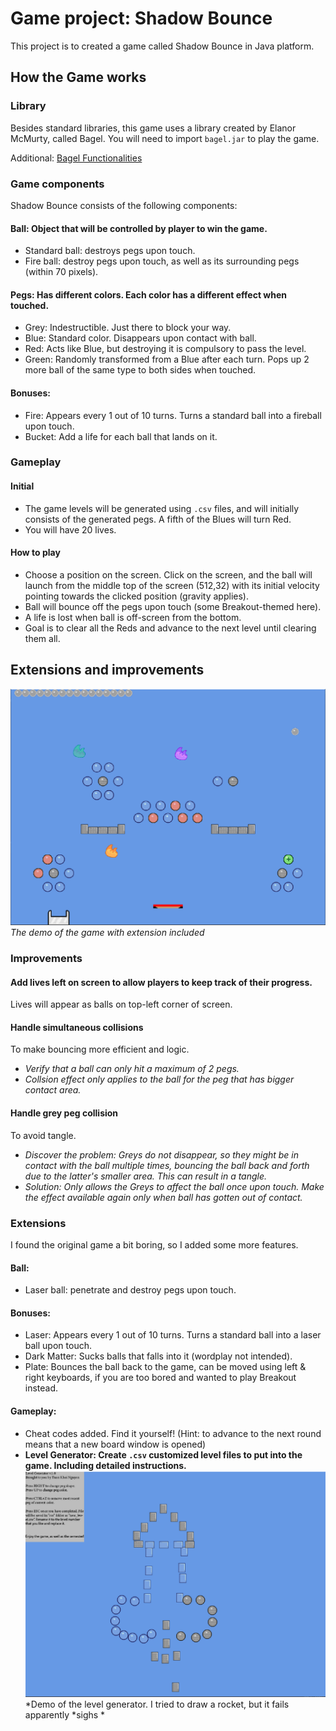 # Game project: Shadow Bounce
This project is to created a game called Shadow Bounce in Java platform.

## How the Game works

### Library
Besides standard libraries, this game uses a library created by Elanor McMurty, called Bagel. You will need to import `bagel.jar` to play the game.

Additional: [Bagel Functionalities](https://people.eng.unimelb.edu.au/mcmurtrye/bagel-doc/)

### Game components
Shadow Bounce consists of the following components:
#### Ball: Object that will be controlled by player to win the game.
  * Standard ball: destroys pegs upon touch.
  * Fire ball: destroy pegs upon touch, as well as its surrounding pegs (within 70 pixels).
#### Pegs: Has different colors. Each color has a different effect when touched.
  * Grey: Indestructible. Just there to block your way.
  * Blue: Standard color. Disappears upon contact with ball.
  * Red: Acts like Blue, but destroying it is compulsory to pass the level.
  * Green: Randomly transformed from a Blue after each turn. Pops up 2 more ball of the same type to both sides when touched.
#### Bonuses:
  * Fire: Appears every 1 out of 10 turns. Turns a standard ball into a fireball upon touch.
  * Bucket: Add a life for each ball that lands on it.
  
### Gameplay

#### Initial
* The game levels will be generated using `.csv` files, and will initially consists of the generated pegs. A fifth of the Blues will turn Red.
* You will have 20 lives.

#### How to play
* Choose a position on the screen. Click on the screen, and the ball will launch from the middle top of the screen (512,32) with its initial velocity pointing towards the clicked position (gravity applies).
* Ball will bounce off the pegs upon touch (some Breakout-themed here).
* A life is lost when ball is off-screen from the bottom.
* Goal is to clear all the Reds and advance to the next level until clearing them all.

## Extensions and improvements
 ![Gameplay](shadowbounce.PNG)
 *The demo of the game with extension included*

### Improvements

#### Add lives left on screen to allow players to keep track of their progress.
  Lives will appear as balls on top-left corner of screen.
#### Handle simultaneous collisions
To make bouncing more efficient and logic.
  * *Verify that a ball can only hit a maximum of 2 pegs.*
  * *Collsion effect only applies to the ball for the peg that has bigger contact area.*
#### Handle grey peg collision
To avoid tangle.
  * *Discover the problem: Greys do not disappear, so they might be in contact with the ball multiple times, bouncing the ball back and forth due to the latter's smaller area. This can result in a tangle.*
  * *Solution: Only allows the Greys to affect the ball once upon touch. Make the effect available again only when ball has gotten out of contact.*
  
### Extensions
I found the original game a bit boring, so I added some more features.
#### Ball:
  * Laser ball: penetrate and destroy pegs upon touch.
#### Bonuses:
  * Laser: Appears every 1 out of 10 turns. Turns a standard ball into a laser ball upon touch.
  * Dark Matter: Sucks balls that falls into it (wordplay not intended).
  * Plate: Bounces the ball back to the game, can be moved using left & right keyboards, if you are too bored and wanted to play Breakout instead.
#### Gameplay:
  * Cheat codes added. Find it yourself! (Hint: to advance to the next round means that a new board window is opened)
  * **Level Generator: Create `.csv` customized level files to put into the game. Including detailed instructions.**
  ![level](levelgenerator.PNG)
  *Demo of the level generator. I tried to draw a rocket, but it fails apparently *sighs *
